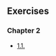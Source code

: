 ## Exercises

### Chapter 2

- [1.1.](https://github.com/gomisroca/DevOpsWithKubernetes/tree/master/Chapter%202/exercises/1.1)
